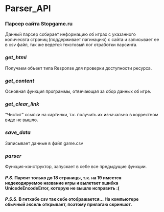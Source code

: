 # Parser_API
### Парсер сайта Stopgame.ru

Данный парсер собирает информацию об играх с указанного количесвта страниц (поддерживает пагинацию) с сайта и записывает ее в csv файл, так же ведется текстовый лог отработки парсинга.

### *get_html*
Получаем объект типа Response для проверки доступности ресурса.

### *get_content*
Основная функция программы, отвечающая за сбор данных об игре.

### *get_clear_link*
"Чистит" ссылки на картинки, т.к. получить их изначально в корректном виде не вышло.

### *save_data*
Записывает данные в файл game.csv 

### *parser*
Функция-конструктор, запускает в себе все предыдущие функции.


#### _P.S._ Парсит только до 18 страницы, т.к. на 19 имеется недекодируемое название игры и вылетает ошибка UnicodeEncodeError, которую не вышло исправить :(
#### _P.S.S._ В гитхабе csv так себе отображается... На компьютере обычный эксель открывает, поэтому прилагаю скриншот. 

